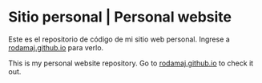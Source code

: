 # Sitio personal | Personal website

Este es el repositorio de código de mi sitio web personal. Ingrese a [rodamaj.github.io](https://rodamaj.github.io) para verlo.

This is my personal website repository. Go to [rodamaj.github.io](https://rodamaj.github.io) to check it out.
